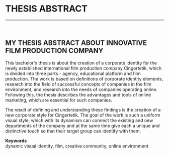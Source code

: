 # THESIS ABSTRACT
- - -

<br>

## MY THESIS ABSTRACT ABOUT INNOVATIVE FILM PRODUCTION COMPANY
This bachelor's thesis is about the creation of a corporate identity for the newly established international film production company Cingertetik, which is divided into three parts - agency, educational platform and film production. The work is based on definitions of corporate identity elements, research into the field of successful concepts of companies in the film environment, and research into the needs of companies operating online. Following this, the thesis describes the advantages and tools of online marketing, which are essential for such companies.

The result of defining and understanding these findings is the creation of a new corporate style for Cingertetik. The goal of the work is such a uniform visual style, which with its dynamism can connect the existing and new departments of the company and at the same time give each a unique and distinctive touch so that their target group can identify with them.

**Keywords**
<br>
dynamic visual identity, film, creative community, online environment


